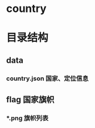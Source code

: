# country
# 目录结构

## data
### country.json    国家、定位信息

## flag             国家旗帜
### *.png           旗帜列表


